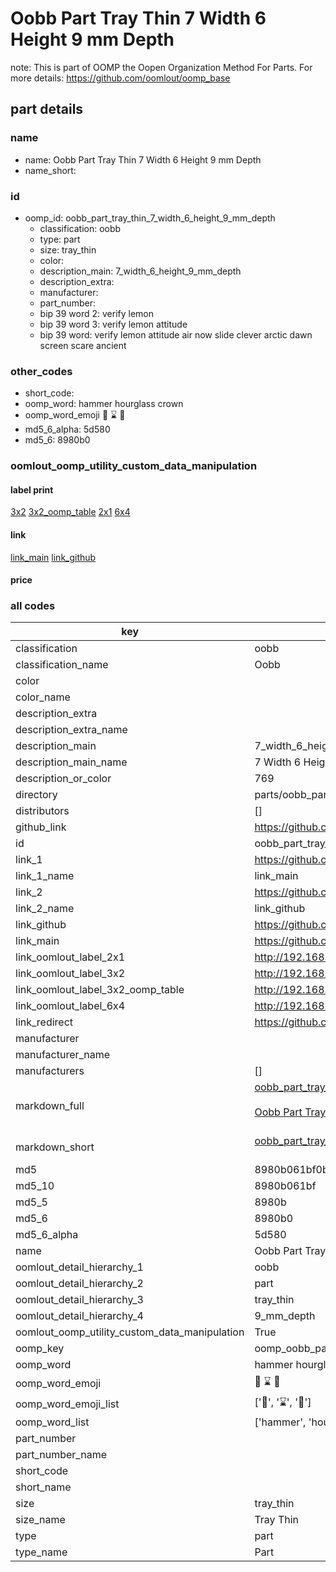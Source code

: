 # Oobb Part Tray Thin 7 Width 6 Height 9 mm Depth  

note: This is part of OOMP the Oopen Organization Method For Parts. For more details: https://github.com/oomlout/oomp_base

##  part details
  







### name
* name: Oobb Part Tray Thin 7 Width 6 Height 9 mm Depth
* name_short: 
### id
* oomp_id: oobb_part_tray_thin_7_width_6_height_9_mm_depth
  * classification: oobb
  * type: part
  * size: tray_thin
  * color: 
  * description_main: 7_width_6_height_9_mm_depth
  * description_extra: 
  * manufacturer: 
  * part_number: 
  * bip 39 word 2: verify lemon
  * bip 39 word 3: verify lemon attitude
  * bip 39 word: verify lemon attitude air now slide clever arctic dawn screen scare ancient

### other_codes
* short_code: 
* oomp_word: hammer hourglass crown
* oomp_word_emoji :hammer: :hourglass: :crown:
* md5_6_alpha: 5d580
* md5_6: 8980b0






### oomlout_oomp_utility_custom_data_manipulation
#### label print
[3x2](http://192.168.1.245:1112/?label=oomp%205d580)
[3x2_oomp_table](http://192.168.1.108:1112/?label=oomp%205d580)
[2x1](http://192.168.1.242:1112/?label=oomp%205d580)
[6x4](http://192.168.1.55:1112/?label=oomp%205d580)    

#### link

[link_main](https://github.com/oomlout/oomlout_oomp_version_1_messy/tree/main/parts/oobb_part_tray_thin_7_width_6_height_9_mm_depth) [link_github](https://github.com/oomlout/oomlout_oomp_version_1_messy/tree/main/parts/oobb_part_tray_thin_7_width_6_height_9_mm_depth)                             

#### price







### all codes 
| key | value |  
| --- | --- |  
| classification | oobb |  
| classification_name | Oobb |  
| color |  |  
| color_name |  |  
| description_extra |  |  
| description_extra_name |  |  
| description_main | 7_width_6_height_9_mm_depth |  
| description_main_name | 7 Width 6 Height 9 mm Depth |  
| description_or_color | 769 |  
| directory | parts/oobb_part_tray_thin_7_width_6_height_9_mm_depth |  
| distributors | [] |  
| github_link | https://github.com/oomlout/oomlout_oomp_part_src/tree/main/parts/oobb_part_tray_thin_7_width_6_height_9_mm_depth |  
| id | oobb_part_tray_thin_7_width_6_height_9_mm_depth |  
| link_1 | https://github.com/oomlout/oomlout_oomp_version_1_messy/tree/main/parts/oobb_part_tray_thin_7_width_6_height_9_mm_depth |  
| link_1_name | link_main |  
| link_2 | https://github.com/oomlout/oomlout_oomp_version_1_messy/tree/main/parts/oobb_part_tray_thin_7_width_6_height_9_mm_depth |  
| link_2_name | link_github |  
| link_github | https://github.com/oomlout/oomlout_oomp_version_1_messy/tree/main/parts/oobb_part_tray_thin_7_width_6_height_9_mm_depth |  
| link_main | https://github.com/oomlout/oomlout_oomp_version_1_messy/tree/main/parts/oobb_part_tray_thin_7_width_6_height_9_mm_depth |  
| link_oomlout_label_2x1 | http://192.168.1.242:1112/?label=oomp%205d580 |  
| link_oomlout_label_3x2 | http://192.168.1.245:1112/?label=oomp%205d580 |  
| link_oomlout_label_3x2_oomp_table | http://192.168.1.108:1112/?label=oomp%205d580 |  
| link_oomlout_label_6x4 | http://192.168.1.55:1112/?label=oomp%205d580 |  
| link_redirect | https://github.com/oomlout/oomlout_oomp_version_1_messy/tree/main/parts/oobb_part_tray_thin_7_width_6_height_9_mm_depth |  
| manufacturer |  |  
| manufacturer_name |  |  
| manufacturers | [] |  
| markdown_full | [oobb_part_tray_thin_7_width_6_height_9_mm_depth](none)<br>[](none)<br>[Oobb Part Tray Thin 7 Width 6 Height 9 Mm Depth](none)<br><br> |  
| markdown_short | [oobb_part_tray_thin_7_width_6_height_9_mm_depth](none)<br><br> |  
| md5 | 8980b061bf0b25532e4b90561d5ff795 |  
| md5_10 | 8980b061bf |  
| md5_5 | 8980b |  
| md5_6 | 8980b0 |  
| md5_6_alpha | 5d580 |  
| name | Oobb Part Tray Thin 7 Width 6 Height 9 mm Depth |  
| oomlout_detail_hierarchy_1 | oobb |  
| oomlout_detail_hierarchy_2 | part |  
| oomlout_detail_hierarchy_3 | tray_thin |  
| oomlout_detail_hierarchy_4 | 9_mm_depth |  
| oomlout_oomp_utility_custom_data_manipulation | True |  
| oomp_key | oomp_oobb_part_tray_thin_7_width_6_height_9_mm_depth |  
| oomp_word | hammer hourglass crown |  
| oomp_word_emoji | :hammer: :hourglass: :crown: |  
| oomp_word_emoji_list | [':hammer:', ':hourglass:', ':crown:'] |  
| oomp_word_list | ['hammer', 'hourglass', 'crown'] |  
| part_number |  |  
| part_number_name |  |  
| short_code |  |  
| short_name |  |  
| size | tray_thin |  
| size_name | Tray Thin |  
| type | part |  
| type_name | Part |  
